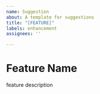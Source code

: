 ```yaml
---
name: Suggestion
about: A template for suggestions
title: "[FEATURE]"
labels: enhancement
assignees: ''

---
```


# Feature Name
feature description
